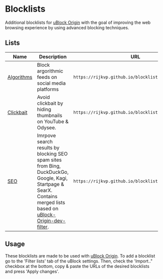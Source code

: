 # Blocklists

Additional blocklists for [uBlock Origin](https://github.com/gorhill/uBlock) with the goal of improving the web browsing experience by using advanced blocking techniques.

## Lists

Name | Description | URL | Subcribe
--- | ---| --- | ---
[Algorithms](https://rijkvp.github.io/blocklists/algorithms.txt) | Block argorithmic feeds on social media platforms | `https://rijkvp.github.io/blocklists/algorithms.txt` | [Subcribe](https://subscribe.adblockplus.org/?location=https://rijkvp.github.io/blocklists/algorithms.txt)
[Clickbait](https://rijkvp.github.io/blocklists/clickbait.txt) | Avoid clickbait by hiding thumbnails on YouTube & Odysee. | `https://rijkvp.github.io/blocklists/clickbait.txt` | [Subscribe](https://subscribe.adblockplus.org/?location=https://rijkvp.github.io/blocklists/clickbait.txt)
[SEO](https://rijkvp.github.io/blocklists/seo.txt) | Imrpove search results by blocking SEO spam sites from Bing, DuckDuckGo, Google, Kagi, Startpage & SearX. Contains merged lists based on [uBlock-Origin-dev-filter](https://github.com/quenhus/uBlock-Origin-dev-filter). | `https://rijkvp.github.io/blocklists/seo.txt` | [Subscribe](https://subscribe.adblockplus.org/?location=https://rijkvp.github.io/blocklists/seo.txt)

## Usage

These blocklists are made to be used with [uBlock Origin](https://github.com/gorhill/uBlock).
To add a blocklist go to the 'Filter lists' tab of the uBlock settings. Then, check the 'Import.." checkbox at the bottom, copy & paste the URLs of the desired blocklists and press 'Apply changes'.
